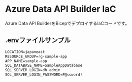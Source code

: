 # Azure Data API Builder IaC

Azure Data API BuilderをBicepでデプロイするIaCコードです。

## .envファイルサンプル

```txt
LOCATION=japaneast
RESOURCE_GROUP=rg-sample-app
APP_NAME=sample-app
SQL_DATABASE_NAME=SampleAppDatabase
SQL_SERVER_LOGIN=db_admin
SQL_SERVER_LOGIN_PASSWORD=P@ssword!
```
